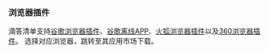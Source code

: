 ### 浏览器插件
滴答清单支持[谷歌浏览器插件](https://chrome.google.com/webstore/detail/ticktick-todo-task-list/diankknpkndanachmlckaikddgcehkod)、[谷歌离线APP](https://chrome.google.com/webstore/detail/ticktick-todo-task-list/eempgbpnkjnacmilmobpbhbfpdjdcpgd)、[火狐浏览器插件](https://addons.mozilla.org/zh-CN/firefox/addon/%E6%BB%B4%E7%AD%94%E6%B8%85%E5%8D%95/)以及[360浏览器插件](https://ext.chrome.360.cn/webstore/detail/pcffanffeepmkkpfcedmkdnndeielmoj)。
选择对应浏览器，跳转至其应用市场下载。
